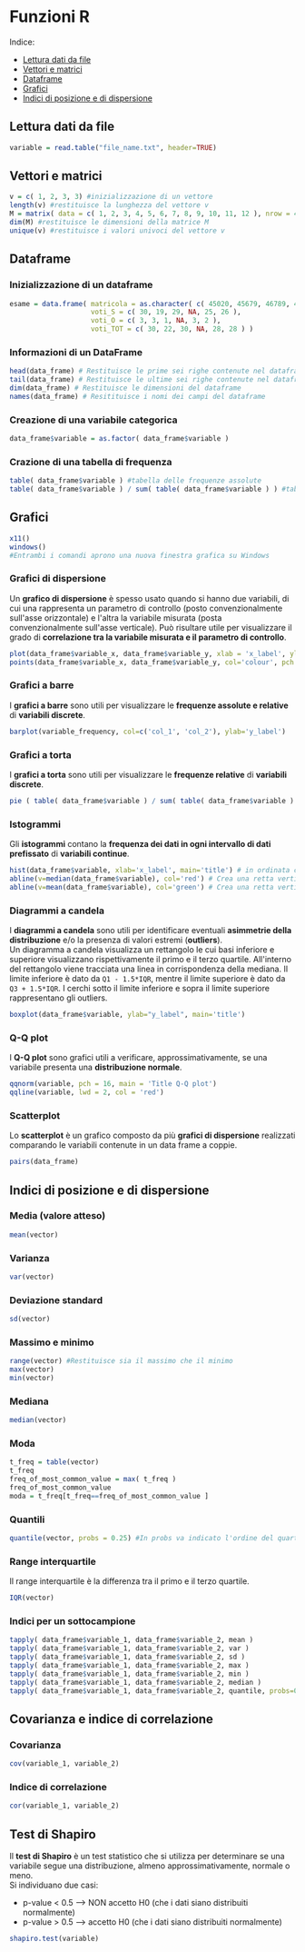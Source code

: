 # Funzioni R
Indice:
- [Lettura dati da file](Formulario_funzionale.md#Lettura-dati-da-file)
- [Vettori e matrici](Formulario_funzionale.md#vettori-e-matrici)
- [Dataframe](Formulario_funzionale.md#Dataframe)
- [Grafici](Formulario_funzionale.md#Grafici)
- [Indici di posizione e di dispersione](Formulario_funzionale.md#Indici-di-posizione-e-di-dispersione)

## Lettura dati da file
```R
variable = read.table("file_name.txt", header=TRUE)
```

## Vettori e matrici
```R
v = c( 1, 2, 3, 3) #inizializzazione di un vettore
length(v) #restituisce la lunghezza del vettore v
M = matrix( data = c( 1, 2, 3, 4, 5, 6, 7, 8, 9, 10, 11, 12 ), nrow = 4, ncol = 3, byrow = FALSE) #inizializzazione di una matrice
dim(M) #restituisce le dimensioni della matrice M
unique(v) #restituisce i valori univoci del vettore v
```

## Dataframe

### Inizializzazione di un dataframe
```R
esame = data.frame( matricola = as.character( c( 45020, 45679, 46789, 43126, 42345, 47568 ) ),
                    voti_S = c( 30, 19, 29, NA, 25, 26 ), 
                    voti_O = c( 3, 3, 1, NA, 3, 2 ), 
                    voti_TOT = c( 30, 22, 30, NA, 28, 28 ) )
```

### Informazioni di un DataFrame
```R
head(data_frame) # Restituisce le prime sei righe contenute nel dataframe
tail(data_frame) # Restituisce le ultime sei righe contenute nel dataframe
dim(data_frame) # Restituisce le dimensioni del dataframe
names(data_frame) # Resitituisce i nomi dei campi del dataframe
```

### Creazione di una variabile categorica
```R
data_frame$variable = as.factor( data_frame$variable )
```

### Crazione di una tabella di frequenza
```R
table( data_frame$variable ) #tabella delle frequenze assolute
table( data_frame$variable ) / sum( table( data_frame$variable ) ) #tabella delle frequenze realtive
```

## Grafici
```R
x11()
windows()
#Entrambi i comandi aprono una nuova finestra grafica su Windows
```

### Grafici di dispersione
Un <b>grafico di dispersione</b> è spesso usato quando si hanno due variabili, di cui una rappresenta un parametro di controllo (posto convenzionalmente sull'asse orizzontale) e l'altra la variabile misurata (posta convenzionalmente sull'asse verticale). Può risultare utile per visualizzare il grado di <b>correlazione tra la variabile misurata e il parametro di controllo</b>.
```R
plot(data_frame$variable_x, data_frame$variable_y, xlab = 'x_label', ylab = 'y_label', main = 'title')
points(data_frame$variable_x, data_frame$variable_y, col='colour', pch = 19) #points serve per creare dei pallini colorati, pch indica la forma (19=cerchio)
```

### Grafici a barre
I <b>grafici a barre</b> sono utili per visualizzare le <b>frequenze assolute e relative</b> di <b>variabili discrete</b>.
```R
barplot(variable_frequency, col=c('col_1', 'col_2'), ylab='y_label')
```

### Grafici a torta
I <b>grafici a torta</b> sono utili per visualizzare le <b>frequenze relative</b> di <b>variabili discrete</b>.
```R
pie ( table( data_frame$variable ) / sum( table( data_frame$variable ) ), main = 'title' )
```

### Istogrammi
Gli <b>istogrammi</b> contano la <b>frequenza dei dati in ogni intervallo di dati prefissato</b> di <b>variabili continue</b>.
```R
hist(data_frame$variable, xlab='x_label', main='title') # in ordinata ci sono le frequenze assolute
abline(v=median(data_frame$variable), col='red') # Crea una retta verticale in corrispondenza della mediana
abline(v=mean(data_frame$variable), col='green') # Crea una retta verticale in corrispondenza della media
```

### Diagrammi a candela
I <b>diagrammi a candela</b> sono utili per identificare eventuali <b>asimmetrie della distribuzione</b> e/o la presenza di valori estremi (<b>outliers</b>).</br>
Un diagramma a candela visualizza un rettangolo le cui basi inferiore e superiore visualizzano rispettivamente il primo e il terzo quartile. All'interno del rettangolo viene tracciata una linea in corrispondenza della mediana. Il limite inferiore è dato da `Q1 - 1.5*IQR`, mentre il limite superiore è dato da `Q3 + 1.5*IQR`. I cerchi sotto il limite inferiore e sopra il limite superiore rappresentano gli outliers.
```R
boxplot(data_frame$variable, ylab="y_label", main='title')
```

### Q-Q plot
I <b>Q-Q plot</b> sono grafici utili a verificare, approssimativamente, se una variabile presenta una <b>distribuzione normale</b>.
```R
qqnorm(variable, pch = 16, main = 'Title Q-Q plot')
qqline(variable, lwd = 2, col = 'red')
```

### Scatterplot
Lo <b>scatterplot</b> è un grafico composto da più <b>grafici di dispersione</b> realizzati comparando le variabili contenute in un data frame a coppie.
```R
pairs(data_frame)
```

## Indici di posizione e di dispersione

### Media (valore atteso)
```R
mean(vector)
```

### Varianza
```R
var(vector)
```

### Deviazione standard
```R
sd(vector)
```

### Massimo e minimo
```R
range(vector) #Restituisce sia il massimo che il minimo
max(vector)
min(vector)
```

### Mediana
```R
median(vector)
```

### Moda
```R
t_freq = table(vector)
t_freq
freq_of_most_common_value = max( t_freq )
freq_of_most_common_value
moda = t_freq[t_freq==freq_of_most_common_value ]
```

### Quantili
```R
quantile(vector, probs = 0.25) #In probs va indicato l'ordine del quartile
```

### Range interquartile
Il range interquartile è la differenza tra il primo e il terzo quartile.
```R
IQR(vector)
```

### Indici per un sottocampione
```R
tapply( data_frame$variable_1, data_frame$variable_2, mean )
tapply( data_frame$variable_1, data_frame$variable_2, var )
tapply( data_frame$variable_1, data_frame$variable_2, sd )
tapply( data_frame$variable_1, data_frame$variable_2, max )
tapply( data_frame$variable_1, data_frame$variable_2, min )
tapply( data_frame$variable_1, data_frame$variable_2, median )
tapply( data_frame$variable_1, data_frame$variable_2, quantile, probs=0.25 )
```

## Covarianza e indice di correlazione

### Covarianza

```R
cov(variable_1, variable_2)
```

### Indice di correlazione

```R
cor(variable_1, variable_2)
```

## Test di Shapiro
Il <b>test di Shapiro</b> è un test statistico che si utilizza per determinare se una variabile segue una distribuzione, almeno approssimativamente, normale o meno.</br>
Si individuano due casi:
- p-value < 0.5 --> NON accetto H0 (che i dati siano distribuiti normalmente)
- p-value > 0.5 --> accetto H0 (che i dati siano distribuiti normalmente)
```R
shapiro.test(variable)
```
